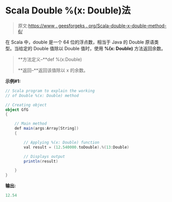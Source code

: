 # Scala Double %(x: Double)法

> 原文:[https://www . geesforgeks . org/Scala-double-x-double-method-6/](https://www.geeksforgeeks.org/scala-double-x-double-method-6/)

在 Scala 中，double 是一个 64 位的浮点数，相当于 Java 的 Double 原语类型。当给定的 Double 值除以 Double 值时，使用 **%(x: Double)** 方法返回余数。

> **方法定义–**def %(x:Double)
> 
> **返回–**返回该值除以 x 的余数。

**示例#1:**

```scala
// Scala program to explain the working 
// of Double %(x: Double) method

// Creating object
object GfG
{ 

    // Main method
    def main(args:Array[String])
    {

        // Applying %(x: Double) function
        val result = (12.540000.toDouble).%(13:Double)

        // Displays output
        println(result)

    }
} 
```

**输出:**

```scala
12.54

```